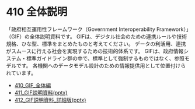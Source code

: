 # 410 全体説明

「政府相互運用性フレームワーク（Government Interoperability Framework）」（GIF​）の全体説明資料です。
GIFは、デジタル社会のための連携ルールや技術規格、ひな型、標準をまとめたものと考えてください。
データの利活用、連携がスムースに行える社会を実現するための技術的体系です。
GIFは、政府情報システム・標準ガイドライン群の中で、標準として強制するものではなく、参照モデルです。
各機関へのデータモデル設計のための情報提供用として位置付けられています。

* [410_GIF_全体編](md/410_overview.md)
* [411_GIF説明資料(pptx)](./411_GIF説明資料.pptx)
* [412_GIF説明資料_詳細版(pptx)](./412_GIF説明資料_詳細版.pptx)
